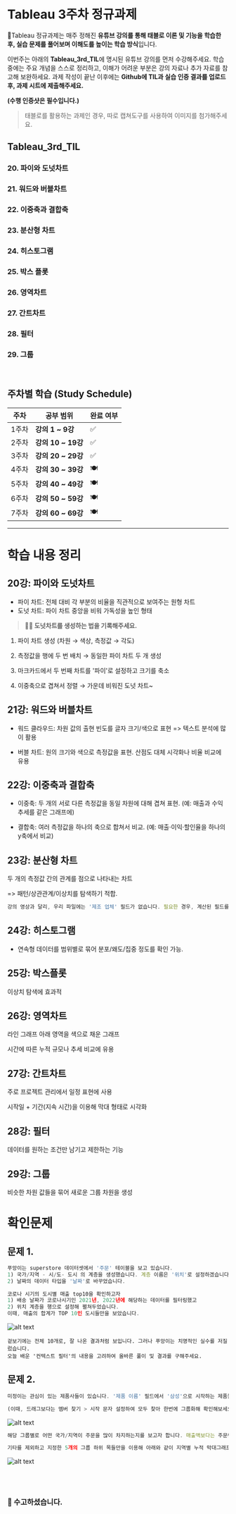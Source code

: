 # Tableau 3주차 정규과제

📌Tableau 정규과제는 매주 정해진 **유튜브 강의를 통해 태블로 이론 및 기능을 학습한 후, 실습 문제를 풀어보며 이해도를 높이는 학습 방식**입니다. 

이번주는 아래의 **Tableau_3rd_TIL**에 명시된 유튜브 강의를 먼저 수강해주세요. 학습 중에는 주요 개념을 스스로 정리하고, 이해가 어려운 부분은 강의 자료나 추가 자료를 참고해 보완하세요. 과제 작성이 끝난 이후에는 **Github에 TIL과 실습 인증 결과를 업로드 후, 과제 시트에 제출해주세요.**



**(수행 인증샷은 필수입니다.)** 

> 태블로를 활용하는 과제인 경우, 따로 캡쳐도구를 사용하여 이미지를 첨가해주세요.



## Tableau_3rd_TIL

### 20. 파이와 도넛차트

### 21. 워드와 버블차트

### 22. 이중축과 결합축

### 23. 분산형 차트

### 24. 히스토그램

### 25. 박스 플롯

### 26. 영역차트

### 27. 간트차트

### 28. 필터

### 29. 그룹



<br>

## 주차별 학습 (Study Schedule)

| 주차  | 공부 범위          | 완료 여부 |
| ----- | ------------------ | --------- |
| 1주차 | **강의 1 ~ 9강**   | ✅         |
| 2주차 | **강의 10 ~ 19강** | ✅         |
| 3주차 | **강의 20 ~ 29강** | ✅         |
| 4주차 | **강의 30 ~ 39강** | 🍽️         |
| 5주차 | **강의 40 ~ 49강** | 🍽️         |
| 6주차 | **강의 50 ~ 59강** | 🍽️         |
| 7주차 | **강의 60 ~ 69강** | 🍽️         |

<!-- 여기까진 그대로 둬 주세요-->



---

# 학습 내용 정리

## 20강: 파이와 도넛차트
* 파이 차트: 전체 대비 각 부분의 비율을 직관적으로 보여주는 원형 차트    
* 도넛 차트: 파이 차트 중앙을 비워 가독성을 높인 형태   

> **🧞‍♀️ 도넛차트를 생성하는 법을 기록해주세요.**
1. 파이 차트 생성 (차원 → 색상, 측정값 → 각도)   

2. 측정값을 행에 두 번 배치 → 동일한 파이 차트 두 개 생성   

3. 마크카드에서 두 번째 차트를 '파이'로 설정하고 크기를 축소

4. 이중축으로 겹쳐서 정렬 → 가운데 비워진 도넛 차트~   


## 21강: 워드와 버블차트

* 워드 클라우드: 차원 값의 출현 빈도를 글자 크기/색으로 표현 => 텍스트 분석에 많이 활용   

* 버블 차트: 원의 크기와 색으로 측정값을 표현. 산점도 대체 시각화나 비율 비교에 유용   



## 22강: 이중축과 결합축

* 이중축: 두 개의 서로 다른 측정값을 동일 차원에 대해 겹쳐 표현. (예: 매출과 수익 추세를 같은 그래프에)

* 결합축: 여러 측정값을 하나의 축으로 합쳐서 비교. (예: 매출·이익·할인율을 하나의 y축에서 비교)



## 23강: 분산형 차트

두 개의 측정값 간의 관계를 점으로 나타내는 차트   

=> 패턴/상관관계/이상치를 탐색하기 적합.

```js
강의 영상과 달리, 우리 파일에는 '제조 업체' 필드가 없습니다. 필요한 경우, 계산된 필드를 이용해 'SPLIT([제품 이름], ' ', 1)'를 '제조 업체'로 정의하시고 세부 정보에 놓아주세요.
```



## 24강: 히스토그램   
* 연속형 데이터를 범위별로 묶어 분포/왜도/집중 정도를 확인 가능.



## 25강: 박스플롯

이상치 탐색에 효과적



## 26강: 영역차트

라인 그래프 아래 영역을 색으로 채운 그래프   

시간에 따른 누적 규모나 추세 비교에 유용



## 27강: 간트차트

주로 프로젝트 관리에서 일정 표현에 사용   

시작일 + 기간(지속 시간)을 이용해 막대 형태로 시각화



## 28강: 필터

데이터를 원하는 조건만 남기고 제한하는 기능



## 29강: 그룹

비슷한 차원 값들을 묶어 새로운 그룹 차원을 생성   



# 확인문제

## 문제 1.

```js
푸앙이는 superstore 데이터셋에서 '주문' 테이블을 보고 있습니다.
1) 국가/지역 - 시/도- 도시 의 계층을 생성했습니다. 계층 이름은 '위치'로 설정하겠습니다.
2) 날짜의 데이터 타입을 '날짜'로 바꾸었습니다.

코로나 시기의 도시별 매출 top10을 확인하고자
1) 배송 날짜가 코로나시기인 2021년, 2022년에 해당하는 데이터를 필터링했고
2) 위치 계층을 행으로 설정해 펼쳐두었습니다.
이때, 매출의 합계가 TOP 10인 도시들만을 보았습니다.
```

![alt text](https://raw.githubusercontent.com/DArt-B-Official/Tableau_Template/main/images/Week2-1.png)



```
겉보기에는 전체 10개로, 잘 나온 결과처럼 보입니다. 그러나 푸앙이는 치명적인 실수를 저질렀습니다.
오늘 배운 '컨텍스트 필터'의 내용을 고려하여 올바른 풀이 및 결과를 구해주세요.
```

<!-- DArt-B superstore가 아닌 개인 superstore 파일을 사용했다면 값이 다르게 표시될 수 있습니다.-->



## 문제 2.

```js
미정이는 관심이 있는 제품사들이 있습니다. '제품 이름' 필드에서 '삼성'으로 시작하는 제품들을 'Samsung group'으로, 'Apple'으로 시작하는 제품들을 'Apple group'으로, 'Canon'으로 시작하는 제품들을 'Canon group'으로, 'HP'로 시작하는 제품들을 'HP group', 'Logitech'으로 시작하는 제품들을 'Logitech group'으로 그룹화해서 보려고 합니다. 나머지는 기타로 설정해주세요. 이 그룹화를 명명하는 필드는 'Product Name Group'으로 설정해주세요.

(이때, 드래그보다는 멤버 찾기 > 시작 문자 설정하여 모두 찾아 한번에 그룹화해 확인해보세요.)
```

![alt text](https://raw.githubusercontent.com/DArt-B-Official/Tableau_Template/main/images/Week2-2.png)


```js
해당 그룹별로 어떤 국가/지역이 주문을 많이 차지하는지를 보고자 합니다. 매출액보다는 주문량을 보고 싶으므로, 주문Id의 카운트로 계산하겠습니다.

기타를 제외하고 지정한 5개의 그룹 하위 목들만을 이용해 아래와 같이 지역별 누적 막대그래프를 그려봐주세요.
```

![alt text](https://raw.githubusercontent.com/DArt-B-Official/Tableau_Template/main/images/Week2-3.png)

<br>

<br>

### 🎉 수고하셨습니다.
